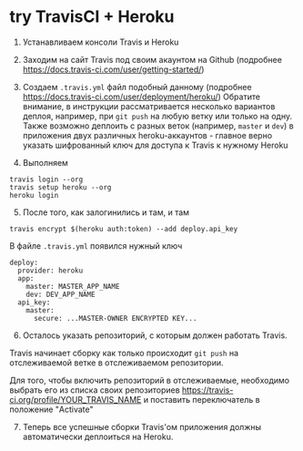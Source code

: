 # try TravisCI + Heroku

1. Устанавливаем консоли Travis и Heroku
2. Заходим на сайт Travis под своим акаунтом на Github (подробнее https://docs.travis-ci.com/user/getting-started/)
3. Создаем `.travis.yml` файл подобный данному
(подробнее https://docs.travis-ci.com/user/deployment/heroku/)
Обратите внимание, в инструкции рассматривается несколько вариантов деплоя, например, при `git push` на любую ветку или только на одну. Также возможно деплоить с разных веток (например, `master` и `dev`) в приложения двух различных heroku-аккаунтов - главное верно указать шифрованный ключ для доступа к Travis к нужному Heroku

4. Выполняем
```
travis login --org
travis setup heroku --org
heroku login
```
5. После того, как залогинились и там, и там
```
travis encrypt $(heroku auth:token) --add deploy.api_key
```
В файле `.travis.yml` появился нужный ключ
```
deploy:
  provider: heroku
  app:
    master: MASTER_APP_NAME
    dev: DEV_APP_NAME
  api_key:
    master:
      secure: ...MASTER-OWNER ENCRYPTED KEY...
```
6. Осталось указать репозиторий, с которым должен работать Travis.

Travis начинает сборку как только происходит `git push` на отслеживаемой ветке в отслеживаемом репозитории.

Для того, чтобы включить репозиторий в отслеживаемые, необходимо выбрать его из списка своих репозиториев https://travis-ci.org/profile/YOUR_TRAVIS_NAME и поставить переключатель в положение "Activate"

7. Теперь все успешные сборки Travis'ом приложения должны автоматически деплоиться на Heroku.

